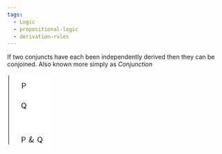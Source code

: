 ```yaml
---
tags:
  - Logic
  - propositional-logic
  - derivation-rules
---
```


If two conjuncts have each been independently derived then they can be conjoined. Also known more simply as *Conjunction*

![conjunc-intro.png](../img/conjunc-intro.png)
